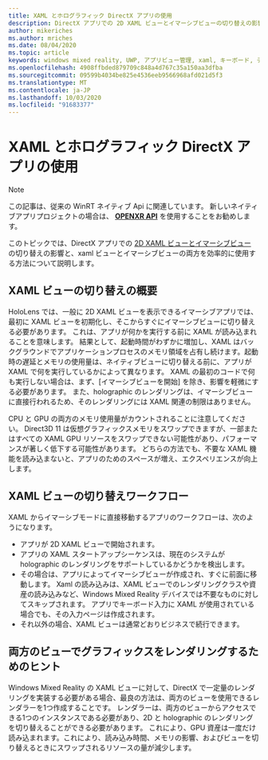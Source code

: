 ```yaml
---
title: XAML とホログラフィック DirectX アプリの使用
description: DirectX アプリでの 2D XAML ビューとイマーシブビューの切り替えの影響と、XAML ビューとイマーシブビューの両方を効率的に使用する方法について説明します。
author: mikeriches
ms.author: mriches
ms.date: 08/04/2020
ms.topic: article
keywords: windows mixed reality, UWP, アプリビュー管理, xaml, キーボード, チュートリアル, DirectX
ms.openlocfilehash: 4908ffbded879709c848a4d767c35a150aa3dfba
ms.sourcegitcommit: 09599b4034be825e4536eeb9566968afd021d5f3
ms.translationtype: MT
ms.contentlocale: ja-JP
ms.lasthandoff: 10/03/2020
ms.locfileid: "91683377"
---
```

# <a name="using-xaml-with-holographic-directx-apps"></a>XAML とホログラフィック DirectX アプリの使用

> [!NOTE]
> この記事は、従来の WinRT ネイティブ Api に関連しています。  新しいネイティブアプリプロジェクトの場合は、 **[OPENXR API](../native/openxr-getting-started.md)** を使用することをお勧めします。

このトピックでは、DirectX アプリでの [2D XAML ビューとイマーシブビュー](../../design/app-views.md) の切り替えの影響と、xaml ビューとイマーシブビューの両方を効率的に使用する方法について説明します。

## <a name="xaml-view-switching-overview"></a>XAML ビューの切り替えの概要

HoloLens では、一般に 2D XAML ビューを表示できるイマーシブアプリでは、最初に XAML ビューを初期化し、そこからすぐにイマーシブビューに切り替える必要があります。 これは、アプリが何かを実行する前に XAML が読み込まれることを意味します。 結果として、起動時間がわずかに増加し、XAML はバックグラウンドでアプリケーションプロセスのメモリ領域を占有し続けます。起動時の遅延とメモリの使用量は、ネイティブビューに切り替える前に、アプリが XAML で何を実行しているかによって異なります。 XAML の最初のコードで何も実行しない場合は、まず、[イマーシブビューを開始] を除き、影響を軽微にする必要があります。 また、holographic のレンダリングは、イマーシブビューに直接行われるため、そのレンダリングには XAML 関連の制限はありません。

CPU と GPU の両方のメモリ使用量がカウントされることに注意してください。 Direct3D 11 は仮想グラフィックスメモリをスワップできますが、一部またはすべての XAML GPU リソースをスワップできない可能性があり、パフォーマンスが著しく低下する可能性があります。 どちらの方法でも、不要な XAML 機能を読み込まないと、アプリのためのスペースが増え、エクスペリエンスが向上します。

## <a name="xaml-view-switching-workflow"></a>XAML ビューの切り替えワークフロー

XAML からイマーシブモードに直接移動するアプリのワークフローは、次のようになります。
* アプリが 2D XAML ビューで開始されます。
* アプリの XAML スタートアップシーケンスは、現在のシステムが holographic のレンダリングをサポートしているかどうかを検出します。
* その場合は、アプリによってイマーシブビューが作成され、すぐに前面に移動します。 Xaml の読み込みは、XAML ビューでのレンダリングクラスや資産の読み込みなど、Windows Mixed Reality デバイスでは不要なものに対してスキップされます。 アプリでキーボード入力に XAML が使用されている場合でも、その入力ページは作成されます。
* それ以外の場合、XAML ビューは通常どおりビジネスで続行できます。

## <a name="tip-for-rendering-graphics-across-both-views"></a>両方のビューでグラフィックスをレンダリングするためのヒント

Windows Mixed Reality の XAML ビューに対して、DirectX で一定量のレンダリングを実装する必要がある場合、最良の方法は、両方のビューを使用できるレンダラーを1つ作成することです。 レンダラーは、両方のビューからアクセスできる1つのインスタンスである必要があり、2D と holographic のレンダリングを切り替えることができる必要があります。 これにより、GPU 資産は一度だけ読み込まれます。これにより、読み込み時間、メモリの影響、およびビューを切り替えるときにスワップされるリソースの量が減少します。
